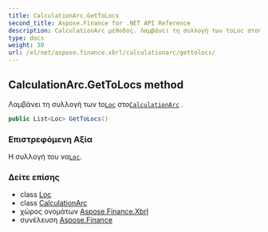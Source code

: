 ```yaml
---
title: CalculationArc.GetToLocs
second_title: Aspose.Finance for .NET API Reference
description: CalculationArc μέθοδος. Λαμβάνει τη συλλογή των toLoc στοCalculationArc .
type: docs
weight: 30
url: /el/net/aspose.finance.xbrl/calculationarc/gettolocs/
---
```

## CalculationArc.GetToLocs method

Λαμβάνει τη συλλογή των to[`Loc`](../../loc/) στο[`CalculationArc`](../) .

```csharp
public List<Loc> GetToLocs()
```

### Επιστρεφόμενη Αξία

Η συλλογή του να[`Loc`](../../loc/).

### Δείτε επίσης

* class [Loc](../../loc/)
* class [CalculationArc](../)
* χώρος ονομάτων [Aspose.Finance.Xbrl](../../calculationarc/)
* συνέλευση [Aspose.Finance](../../../)


